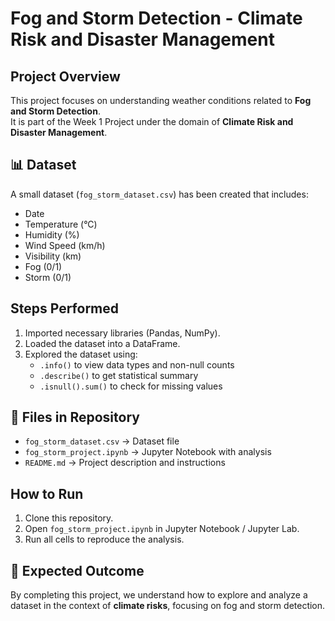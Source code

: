# Fog and Storm Detection - Climate Risk and Disaster Management


##  Project Overview
This project focuses on understanding weather conditions related to **Fog and Storm Detection**.  
It is part of the Week 1 Project under the domain of **Climate Risk and Disaster Management**.

## 📊 Dataset
A small dataset (`fog_storm_dataset.csv`) has been created that includes:
- Date  
- Temperature (°C)  
- Humidity (%)  
- Wind Speed (km/h)  
- Visibility (km)  
- Fog (0/1)  
- Storm (0/1)  

##  Steps Performed
1. Imported necessary libraries (Pandas, NumPy).  
2. Loaded the dataset into a DataFrame.  
3. Explored the dataset using:  
   - `.info()` to view data types and non-null counts  
   - `.describe()` to get statistical summary  
   - `.isnull().sum()` to check for missing values  

## 📂 Files in Repository
- `fog_storm_dataset.csv` → Dataset file  
- `fog_storm_project.ipynb` → Jupyter Notebook with analysis  
- `README.md` → Project description and instructions  

##  How to Run
1. Clone this repository.  
2. Open `fog_storm_project.ipynb` in Jupyter Notebook / Jupyter Lab.  
3. Run all cells to reproduce the analysis.  

## 🏁 Expected Outcome
By completing this project, we understand how to explore and analyze a dataset in the context of **climate risks**, focusing on fog and storm detection.
